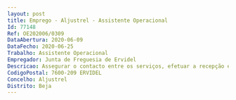 ```yaml
--- 
layout: post
title: Emprego - Aljustrel - Assistente Operacional
Id: 77148
Ref: OE202006/0309
DataAbertura: 2020-06-09
DataFecho: 2020-06-25
Trabalho: Assistente Operacional
Empregador: Junta de Freguesia de Ervidel
Descricao: Assegurar o contacto entre os serviços, efetuar a recepção e entrega de expediente e encomendas, anunciar mensagens, transmitir recados, prestar informações verbais ou telefónicas, transportar máquinas, artigos de escritório e documentação diversa entre gabinetes.
CodigoPostal: 7600-209 ERVIDEL
Concelho: Aljustrel
Distrito: Beja
--- 
```


